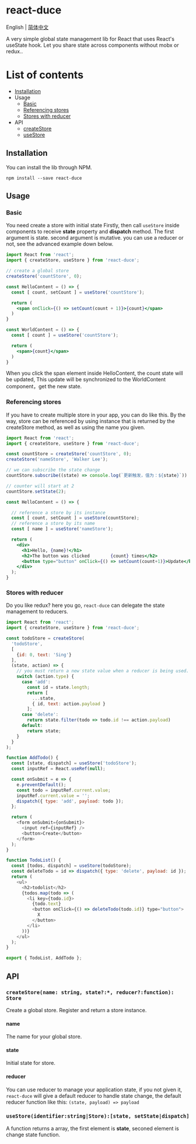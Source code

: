 # react-duce

English | [简体中文](./README-zh_CN.md)

A very simple global state management lib for React that uses  React's useState hook. Let you share state across components without mobx or redux..

# List of contents

- [Installation](#installation)
- Usage
  - [Basic](#usage_basic)
  - [Referencing stores](#usage_mutiple)
  - [Stores with reducer](#usage_reducer)
- API
  - [createStore](#api_createStore)
  - [useStore](#api_useStore)

## <a name="installation">Installation</a>
You can install the lib through NPM.

`npm install --save react-duce`

## <a name="usage">Usage</a>
### <a name="usage_basic">Basic</a>

You need create a store with initial state Firstly, then call `useStore` inside components to receive __state__ property and __dispatch__ method.
The first argument is state. second argument is mutative. you can use a reducer or not, see the advanced example down below.

```jsx
import React from 'react';
import { createStore, useStore } from 'react-duce';

// create a global store
createStore('countStore', 0);

const HelloContent = () => {
  const [ count, setCount ] = useStore('countStore');

  return (
    <span onClick={() => setCount(count + 1)}>{count}</span>
  )
}

const WorldContent = () => {
  const [ count ] = useStore('countStore');

  return (
    <span>{count}</span>
  )
}

```
When you click the span element inside HelloContent, the count state will be updated, This update will be synchronized to the WorldContent component，get the new state.

### <a name="usage_mutiple">Referencing stores</a>
If you have to create multiple store in your app, you can do like this.
By the way, store can be referenced by using instance that is returned by the createStore method, as well as using the name you given.

```jsx
import React from 'react';
import { createStore, useStore } from 'react-duce';

const countStore = createStore('countStore', 0);
createStore('nameStore', 'Walker Lee');

// we can subscribe the state change
countStore.subscribe((state) => console.log(`更新触发，值为：${state}`))

// counter will start at 2
countStore.setState(2);

const HelloContent = () => {

  // reference a store by its instance
  const [ count, setCount ] = useStore(countStore);
  // reference a store by its name
  const [ name ] = useStore('nameStore');

  return (
    <div>
      <h1>Hello, {name}!</h1>
      <h2>The button was clicked        {count} times</h2>
      <button type="button" onClick={() => setCount(count+1)}>Update</button>
    </div>
  );
}
```

### <a name="usage_reducer">Stores with reducer</a>
Do you like redux? here you go, `react-duce` can delegate the state management to reducers.

```javascript
import React from 'react';
import { createStore, useStore } from 'react-duce';

const todoStore = createStore(
  'todoStore',
  [
    {id: 0, text: 'Sing'}
  ],
  (state, action) => {
    // you must return a new state value when a reducer is being used.
    switch (action.type) {
      case 'add':
        const id = state.length;
        return [
          ...state, 
          { id, text: action.payload }
        ];
      case 'delete':
        return state.filter(todo => todo.id !== action.payload)
      default:
        return state;
    }
  }
);

function AddTodo() {
  const [state, dispatch] = useStore('todoStore');
  const inputRef = React.useRef(null);

  const onSubmit = e => {
    e.preventDefault();
    const todo = inputRef.current.value;
    inputRef.current.value = '';
    dispatch({ type: 'add', payload: todo });
  };

  return (
    <form onSubmit={onSubmit}>
      <input ref={inputRef} />
      <button>Create</button>
    </form>
  );
}

function TodoList() {
  const [todos, dispatch] = useStore(todoStore);
  const deleteTodo = id => dispatch({ type: 'delete', payload: id });
  return (
    <ul>
      <h2>todolist</h2>
      {todos.map(todo => (
        <li key={todo.id}>
          {todo.text}
          <button onClick={() => deleteTodo(todo.id)} type="button">
            X
          </button>
        </li>
      ))}
    </ul>
  );
}

export { TodoList, AddTodo };
```

## <a name="api">API</a>
### <a name="api_createStore">`createStore(name: string, state?:*, reducer?:function): Store`</a>
Create a global store. Register and return a store instance.
#### name
The name for your global store.
#### state
Initial state for store.
#### reducer
You can use reducer to manage your application state, if you not given it, `react-duce` will give a default reducer to handle state change, the default reducer function like this: `(state, payload) => payload`

### <a>`useStore(identifier:string|Store):[state, setState|dispatch]`</a>
A function returns a array, the first element is __state__, seconed element is change state function.